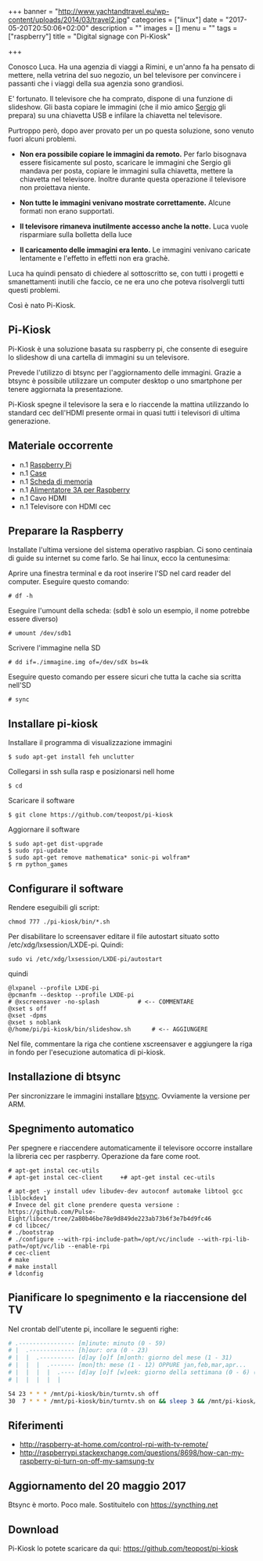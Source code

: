 +++
banner = "http://www.yachtandtravel.eu/wp-content/uploads/2014/03/travel2.jpg"
categories = ["linux"]
date = "2017-05-20T20:50:06+02:00"
description = ""
images = []
menu = ""
tags = ["raspberry"]
title = "Digital signage con Pi-Kiosk"

+++

Conosco Luca. Ha una agenzia di viaggi a Rimini, e un'anno fa ha pensato di mettere, nella vetrina del suo negozio, un bel televisore per convincere i passanti che i viaggi della sua agenzia sono grandiosi.

E' fortunato. Il televisore che ha comprato, dispone di una funzione di slideshow. Gli basta copiare le immagini (che il mio amico [Sergio](https://www.sergiogridelli.it/) gli prepara) su una chiavetta USB e infilare la chiavetta nel televisore.

<!--more-->

Purtroppo però, dopo aver provato per un po questa soluzione, sono venuto fuori alcuni problemi.

* **Non era possibile copiare le immagini da remoto.** Per farlo bisognava essere fisicamente sul posto, scaricare le immagini che Sergio gli mandava per posta, copiare le immagini sulla chiavetta, mettere la chiavetta nel televisore. Inoltre durante questa operazione il televisore non proiettava niente.

* **Non tutte le immagini venivano mostrate correttamente.** Alcune formati non erano supportati.

* **Il televisore rimaneva inutilmente accesso anche la notte.** Luca vuole risparmiare sulla bolletta della luce

* **Il caricamento delle immagini era lento.** Le immagini venivano caricate lentamente e l'effetto in effetti non era grachè.

Luca ha quindi pensato di chiedere al sottoscritto se, con tutti i progetti e smanettamenti inutili che faccio, ce ne era uno che poteva risolvergli tutti questi problemi.

Così è nato Pi-Kiosk.

## Pi-Kiosk

Pi-Kiosk è una soluzione basata su raspberry pi, che consente di eseguire lo slideshow di una cartella di immagini su un televisore.

Prevede l'utilizzo di btsync per l'aggiornamento delle immagini. Grazie a btsync è possibile utilizzare un computer desktop o uno smartphone per tenere aggiornata la presentazione.

Pi-Kiosk spegne il televisore la sera e lo riaccende la mattina utilizzando lo standard cec dell'HDMI presente ormai in quasi tutti i televisori di ultima generazione.

## Materiale occorrente

* n.1 [Raspberry Pi](https://www.amazon.it/Raspberry-PI-Model-Scheda-madre/dp/B01CD5VC92/ref=sr_1_4?s=pc&ie=UTF8&qid=1495318603&sr=1-4&keywords=raspberry+pi+3)
* n.1 [Case](https://www.amazon.it/Raspberry-Pi-3-Case-BLACK/dp/B00W7S1BFG/ref=sr_1_4?s=pc&ie=UTF8&qid=1495318648&sr=1-4&keywords=case+raspberry+pi)
* n.1 [Scheda di memoria](http://goo.gl/3OPHrh)
* n.1 [Alimentatore 3A per Raspberry](https://www.amazon.it/Aukru-Caricabatterie-3000mA-Alimentatore-Raspberry/dp/B01566WOAG/ref=sr_1_4?s=pc&ie=UTF8&qid=1495318694&sr=1-4&keywords=alimentatore+raspberry+pi+3)
* n.1 Cavo HDMI
* n.1 Televisore con HDMI cec

## Preparare la Raspberry

Installate l'ultima versione del sistema operativo raspbian. Ci sono centinaia di guide su internet su come farlo. Se hai linux, ecco la centunesima:

Aprire una finestra terminal e da root inserire l'SD nel card reader del computer. Eseguire questo comando:

    # df -h

Eseguire l'umount della scheda: (sdb1 è solo un esempio, il nome potrebbe essere diverso)

    # umount /dev/sdb1

Scrivere l'immagine nella SD

    # dd if=./immagine.img of=/dev/sdX bs=4k

Eseguire questo comando per essere sicuri che tutta la cache sia scritta nell'SD

    # sync


## Installare pi-kiosk

Installare il programma di visualizzazione immagini

    $ sudo apt-get install feh unclutter

Collegarsi in ssh sulla rasp e posizionarsi nell home

    $ cd

Scaricare il software

    $ git clone https://github.com/teopost/pi-kiosk

Aggiornare il software

    $ sudo apt-get dist-upgrade
    $ sudo rpi-update
    $ sudo apt-get remove mathematica* sonic-pi wolfram*
    $ rm python_games

## Configurare il software

Rendere eseguibili gli script:

```
chmod 777 ./pi-kiosk/bin/*.sh
```

Per disabilitare lo screensaver editare il file autostart situato sotto /etc/xdg/lxsession/LXDE-pi. Quindi:

    sudo vi /etc/xdg/lxsession/LXDE-pi/autostart

quindi

```
@lxpanel --profile LXDE-pi
@pcmanfm --desktop --profile LXDE-pi
# @xscreensaver -no-splash           # <-- COMMENTARE
@xset s off
@xset -dpms
@xset s noblank
@/home/pi/pi-kiosk/bin/slideshow.sh      # <-- AGGIUNGERE
```

Nel file, commentare la riga che contiene xscreensaver e aggiungere la riga in fondo per l'esecuzione automatica di pi-kiosk.

## Installazione di btsync

Per sincronizzare le immagini installare [btsync](http://getsync.com). Ovviamente la versione per ARM.

## Spegnimento automatico

Per spegnere e riaccendere automaticamente il televisore occorre installare la libreria cec per raspberry. Operazione da fare come root.

```
# apt-get instal cec-utils
# apt-get instal cec-client		+# apt-get instal cec-utils

# apt-get -y install udev libudev-dev autoconf automake libtool gcc liblockdev1
# Invece del git clone prendere questa versione : https://github.com/Pulse-Eight/libcec/tree/2a80b46be78e9d849de223ab73b6f3e7b4d9fc46
# cd libcec/
# ./bootstrap
# ./configure --with-rpi-include-path=/opt/vc/include --with-rpi-lib-path=/opt/vc/lib --enable-rpi
# cec-client
# make
# make install
# ldconfig
```

## Pianificare lo spegnimento e la riaccensione del TV

Nel crontab dell'utente pi, incollare le seguenti righe:

```bash
# .---------------- [m]inute: minuto (0 - 59)
# |  .------------- [h]our: ora (0 - 23)
# |  |  .---------- [d]ay [o]f [m]onth: giorno del mese (1 - 31)
# |  |  |  .------- [mon]th: mese (1 - 12) OPPURE jan,feb,mar,apr...
# |  |  |  |  .---- [d]ay [o]f [w]eek: giorno della settimana (0 - 6) (domenica=0 o 7)  OPPURE sun,mon,tue,wed,thu,fri,sat
# |  |  |  |  |

54 23 * * * /mnt/pi-kiosk/bin/turntv.sh off
30  7 * * * /mnt/pi-kiosk/bin/turntv.sh on && sleep 3 && /mnt/pi-kiosk/bin/turntv.sh input
```

Riferimenti
---
* http://raspberry-at-home.com/control-rpi-with-tv-remote/
* http://raspberrypi.stackexchange.com/questions/8698/how-can-my-raspberry-pi-turn-on-off-my-samsung-tv

## Aggiornamento del 20 maggio 2017
Btsync è morto. Poco male. Sostituitelo con https://syncthing.net

## Download

Pi-Kiosk lo potete scaricare da qui: https://github.com/teopost/pi-kiosk

<!--

Alcuni appunti:

* https://info-beamer.com/blog/raspberry-pi-hardware-video-scaler
* http://www.whizzy.org/wp-content/uploads/2012/11/cecsimple.sh_.txt

# lista comandi
echo h | cec-client -s -d 1

# Attiva la porta cec come attiva
echo "as" | cec-client -s

-->
